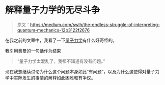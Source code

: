 # 解释量子力学的无尽斗争

> 原文：<https://medium.com/swlh/the-endless-struggle-of-interpreting-quantum-mechanics-12b3122f2676>

在我之前的文章中，我看了一下[量子力学](/swlh/whats-so-weird-about-quantum-mechanics-6bab1a3f2c41)有什么好奇怪的。

我引用费曼的一句话作为结束

> “量子力学太混乱了，我都不知道有没有问题。”

现在我想继续讨论为什么这个问题本身如此“有问题”，以及为什么这使得对量子力学中实际发生的事情的解释如此困难和有争议。